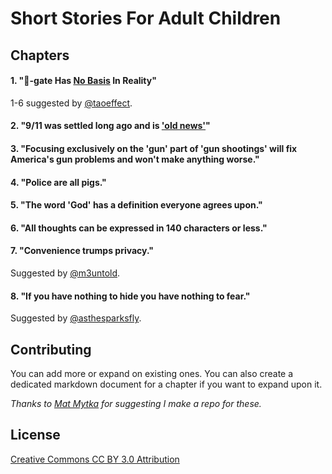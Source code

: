 # Short Stories For Adult Children

## Chapters

#### 1. "🍕-gate Has [No Basis](https://www.youtube.com/watch?v=yP1MtaSIePk) In Reality"

1-6 suggested by [@taoeffect](https://twitter.com/taoeffect/status/929158802804416512).

#### 2. "9/11 was settled long ago and is ['old news'](https://twitter.com/AE911Truth/status/906640874737561600)"

#### 3. "Focusing exclusively on the 'gun' part of 'gun shootings' will fix America's gun problems and won't make anything worse."

#### 4. "Police are all pigs."

#### 5. "The word 'God' has a definition everyone agrees upon."

#### 6. "All thoughts can be expressed in 140 characters or less."

#### 7. "Convenience trumps privacy."

Suggested by [@m3untold](https://twitter.com/m3untold/status/929177074539012097).

#### 8. "If you have nothing to hide you have nothing to fear."

Suggested by [@asthesparksfly](https://twitter.com/asthesparksfly/status/929183608094330880).

## Contributing

You can add more or expand on existing ones. You can also create a dedicated markdown document for a chapter if you want to expand upon it.

*Thanks to [Mat Mytka‏](https://twitter.com/m3untold/status/929177537573351424) for suggesting I make a repo for these.*

## License

[Creative Commons CC BY 3.0 Attribution](https://creativecommons.org/licenses/by/3.0/us/)
